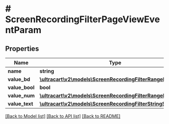 # # ScreenRecordingFilterPageViewEventParam

## Properties

Name | Type | Description | Notes
------------ | ------------- | ------------- | -------------
**name** | **string** |  | [optional]
**value_bd** | [**\ultracart\v2\models\ScreenRecordingFilterRangeBigDecimal**](ScreenRecordingFilterRangeBigDecimal.md) |  | [optional]
**value_bool** | **bool** |  | [optional]
**value_num** | [**\ultracart\v2\models\ScreenRecordingFilterRangeInteger**](ScreenRecordingFilterRangeInteger.md) |  | [optional]
**value_text** | [**\ultracart\v2\models\ScreenRecordingFilterStringSearch**](ScreenRecordingFilterStringSearch.md) |  | [optional]

[[Back to Model list]](../../README.md#models) [[Back to API list]](../../README.md#endpoints) [[Back to README]](../../README.md)
